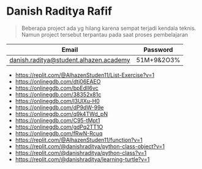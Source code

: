 # Danish Raditya Rafif 

>Beberapa project ada yg hilang karena sempat terjadi kendala teknis. Namun project tersebut terpantau pada saat proses pembelajaran

|Email|Password|
|---|---|
|danish.raditya@student.alhazen.academy|51M+9&2O3%|

- https://replit.com/@AlhazenStuden11/List-Exercise?v=1
- https://onlinegdb.com/dtj06EAEO
- https://onlinegdb.com/bpEdlI6vc
- https://onlinegdb.com/38352x81c
- https://onlinegdb.com/l3UlXu-H0
- https://onlinegdb.com/dP9dW-99e
- https://onlinegdb.com/q9k4TWd_pN
- https://onlinegdb.com/C95-tMpt1
- https://onlinegdb.com/gdPq2TT1O
- https://onlinegdb.com/fRwN-Rcuq
- https://replit.com/@AlhazenStuden11/function?v=1
- https://replit.com/@danishraditya/python-class-object?v=1
- https://replit.com/@danishraditya/python-class?v=1
- https://replit.com/@danishraditya/learning-turtle?v=1